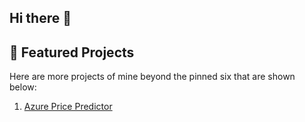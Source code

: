 ## Hi there 👋
## 🚀 Featured Projects
Here are more projects of mine beyond the pinned six that are shown below:

1. [Azure Price Predictor](https://github.com/haritha-1234/Azure_House_Price_Predictor)

<!--
**haritha-1234/haritha-1234** is a ✨ _special_ ✨ repository because its `README.md` (this file) appears on your GitHub profile.

Here are some ideas to get you started:

- 🔭 I’m currently working on ...
- 🌱 I’m currently learning ...
- 👯 I’m looking to collaborate on ...
- 🤔 I’m looking for help with ...
- 💬 Ask me about ...
- 📫 How to reach me: ...
- 😄 Pronouns: ...
- ⚡ Fun fact: ...
-->

